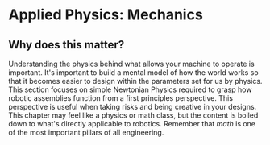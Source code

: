# Applied Physics: Mechanics

## Why does this matter?

Understanding the physics behind what allows your machine to operate is important. It's important to build a mental model of how the world works so that it becomes easier to design within the parameters set for us by physics. This section focuses on simple Newtonian Physics required to grasp how robotic assemblies function from a first principles perspective. This perspective is useful when taking risks and being creative in your designs. This chapter may feel like a physics or math class, but the content is boiled down to what's directly applicable to robotics. Remember that *math* is one of the most important pillars of all engineering.